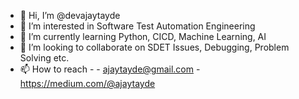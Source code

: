 - 👋 Hi, I’m @devajaytayde
- 👀 I’m interested in Software Test Automation Engineering
- 🌱 I’m currently learning Python, CICD, Machine Learning, AI
- 💞️ I’m looking to collaborate on SDET Issues, Debugging, Problem Solving etc.  
- 📫 How to reach -
      - ajaytayde@gmail.com
      - https://medium.com/@ajaytayde
    
  

<!---
devajaytayde/devajaytayde is a ✨ special ✨ repository because its `README.md` (this file) appears on your GitHub profile.
You can click the Preview link to take a look at your changes.
--->
